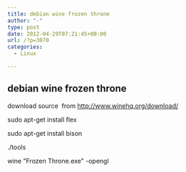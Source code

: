 ```yaml
---
title: debian wine frozen throne
author: "-"
type: post
date: 2012-04-29T07:21:45+00:00
url: /?p=3070
categories:
  - Linux

---
```

## debian wine frozen throne
download source  from <http://www.winehq.org/download/>

sudo apt-get install flex

sudo apt-get install bison

./tools

wine "Frozen Throne.exe" -opengl